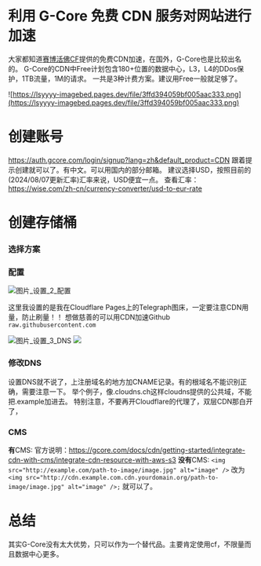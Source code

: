 # 利用 G-Core 免费 CDN 服务对网站进行加速

大家都知道[赛博活佛CF](https://cloudflare.com)提供的免费CDN加速，在国外，G-Core也是比较出名的。
G-Core的CDN中Free计划包含180+位置的数据中心，L3，L4的DDos保护，1TB流量，1M的请求。
一共是3种计费方案。建议用Free一般就足够了。

![https://lsyyyy-imagebed.pages.dev/file/3ffd394059bf005aac333.png](https://lsyyyy-imagebed.pages.dev/file/3ffd394059bf005aac333.png)

# 创建账号
<https://auth.gcore.com/login/signup?lang=zh&default_product=CDN>
跟着提示创建就可以了。有中文。可以用国内的部分邮箱。
建议选择USD，按照目前的(2024/08/07更新汇率)汇率来说，USD便宜一点。
查看汇率：<https://wise.com/zh-cn/currency-converter/usd-to-eur-rate>

# 创建存储桶

### 选择方案
### 配置
![图片_设置_2_配置](https://lsyyyy-imagebed.pages.dev/file/b1f60ed34952cab190822.png)

这里我设置的是我在Cloudflare Pages上的Telegraph图床，一定要注意CDN用量，防止刷量！！
想做慈善的可以用CDN加速Github `raw.githubusercontent.com`

![图片_设置_3_DNS](https://lsyyyy-imagebed.pages.dev/file/d70b7c4615fa97f053f86.png)
![](https://lsyyyy-imagebed.pages.dev/file/f36736b8752f31d6d1e49.png)
### 修改DNS
设置DNS就不说了，上注册域名的地方加CNAME记录。有的根域名不能识别正确，需要注意一下。
举个例子，像.cloudns.ch这样cloudns提供的公共域，不能把.example加进去。
特别注意，不要再开Cloudflare的代理了，双层CDN那白开了，

### CMS
**有**CMS:
官方说明：<https://gcore.com/docs/cdn/getting-started/integrate-cdn-with-cms/integrate-cdn-resource-with-aws-s3>
**没有**CMS:
`<img src="http://example.com/path-to-image/image.jpg" alt="image" />`
改为
`<img src="http://cdn.example.com.cdn.yourdomain.org/path-to-image/image.jpg" alt="image" />;`
就可以了。

# 总结
其实G-Core没有太大优势，只可以作为一个替代品。主要肯定使用cf，不限量而且数据中心更多。